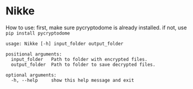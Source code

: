 # Nikke

How to use:
first, make sure pycryptodome is already installed. if not, use `pip install pycryptodome`

```
usage: Nikke [-h] input_folder output_folder

positional arguments:
  input_folder   Path to folder with encrypted files.
  output_folder  Path to folder to save decrypted files.

optional arguments:
  -h, --help     show this help message and exit
```